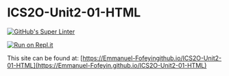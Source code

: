 # ICS2O-Unit2-01-HTML

[![GitHub's Super Linter](https://github.com/Emmanuel-Fofeyin/ICS2O-Unit2-01-HTML/workflows/GitHub's%20Super%20Linter/badge.svg)](https://github.com/Emmanuel-Fofeyin/ICS2O-Unit2-01-HTML/actions)



[![Run on Repl.it](https://repl.it/badge/github/Emmanuel-Fofeyin/ICS2O-Unit2-01-HTML)](https://repl.it/github/Emmanuel-Fofeyin/ICS2O-Unit2-01-HTML)

This site can be found at: [https://Emmanuel-Fofeyingithub.io/ICS2O-Unit2-01-HTML](https://Emmanuel-Fofeyin.github.io/ICS2O-Unit2-01-HTML)
